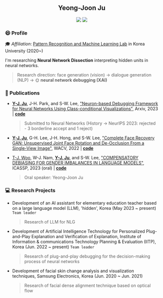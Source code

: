 <div align="center">
    <h2 display="inline">Yeong-Joon Ju</h2>
    <div align="center">
        <a href="mailto:yj_ju@korea.ac.kr"><img src="https://img.shields.io/badge/Gmail-EA4335?style=flat-square&logo=gmail&logoColor=FFFFFF"/></a>
        <a href="https://wdprogrammer.tistory.com"><img src="https://img.shields.io/badge/-Tistory-orange"/></a>
    </div>
</div>

### :smile: Profile

:mortar_board: *Affiliation*: [Pattern Recognition and Machine Learning Lab](http://pr.korea.ac.kr) in Korea University (2020~)

I'm researching **Neural Network Dissection** interpreting hidden units in neural networks.
> Research direction: face generation (vision) $\rightarrow$ dialogue generation (NLP) $\rightarrow$ :sun_with_face: **neural network debugging (XAI)**

### :page_with_curl: Publications 

+ **[Y-J. Ju](https://github.com/yeongjoonJu)**, J-H. Park, and S-W. Lee, ["Neuron-based Debugging Framework for Neural Networks Using Class-conditional Visualizations"](https://arxiv.org/abs/2310.07184), Arxiv, 2023 | **[code](https://github.com/yeongjoonJu/NeuroInspect)**
    > Submitted to Neural Networks (History -> NeurIPS 2023: rejected - 3 borderline accept and 1 reject)

+ **[Y-J. Ju](https://github.com/yeongjoonJu)**, G-H. Lee, J-H. Hong, and S-W. Lee, ["Complete Face Recovery GAN: Unsupervised Joint Face Rotation and De-Occlusion From a Single-View Image"](https://openaccess.thecvf.com/content/WACV2022/html/Ju_Complete_Face_Recovery_GAN_Unsupervised_Joint_Face_Rotation_and_De-Occlusion_WACV_2022_paper.html), WACV, 2022 | **[code](https://github.com/yeongjoonJu/CFR-GAN)**

+ [T-J. Woo](https://github.com/squiduu), W-J. Nam, **[Y-J. Ju](https://github.com/yeongjoonJu)**, and S-W. Lee, ["COMPENSATORY DEBIASING FOR GENDER IMBALANCES IN LANGUAGE MODELS"](https://ieeexplore.ieee.org/document/10095658), ICASSP, 2023 (oral) | **[code](https://github.com/squiduu/guidebias)**
    > Oral speaker: Yeong-Joon Ju

### :computer: Research Projects

+ Development of an AI assistant for elementary education teacher based on a large language model (LLM), 'hidden', Korea (May 2023 ~ present) `Team leader`
    > Research of LLM for NLG 

+ Development of Artificial Intelligence Technology for Personalized Plug-and-Play Explanation and Verification of Explanation, Institute of Information & communications Technology Planning & Evaluation (IITP), Korea (Jun. 2022 ~ present) `Team leader`
    > Research of plug-and-play debugging for the decision-making process of neural networks

+ Development of facial skin change analysis and visualization techniques, Samsung Electronics, Korea (Jun. 2020 ~ Jun. 2021)
    > Research of facial dense alignment technique based on optical flow 

